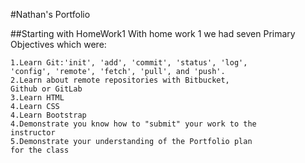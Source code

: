#Nathan's Portfolio


##Starting with HomeWork1
With home work 1 we had seven Primary Objectives which were:

	1.Learn Git:'init', 'add', 'commit', 'status', 'log',
	'config', 'remote', 'fetch', 'pull', and 'push'.
	2.Learn about remote repositories with Bitbucket, 
	Github or GitLab
	3.Learn HTML
	4.Learn CSS
	4.Learn Bootstrap
	4.Demonstrate you know how to "submit" your work to the
	instructor
	5.Demonstrate your understanding of the Portfolio plan 
	for the class

